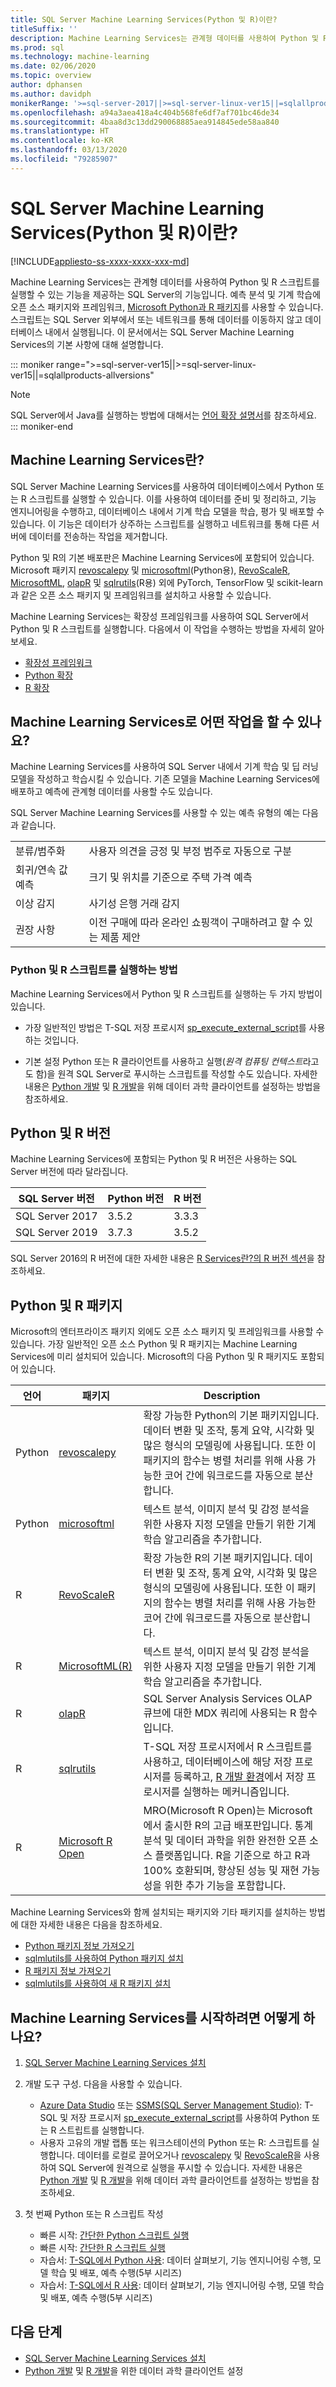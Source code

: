 ```yaml
---
title: SQL Server Machine Learning Services(Python 및 R)이란?
titleSuffix: ''
description: Machine Learning Services는 관계형 데이터를 사용하여 Python 및 R 스크립트를 실행할 수 있는 기능을 제공하는 SQL Server의 기능입니다. 예측 분석 및 기계 학습에 오픈 소스 패키지와 프레임워크, Microsoft Python과 R 패키지를 사용할 수 있습니다. 스크립트는 SQL Server 외부에서 또는 네트워크를 통해 데이터를 이동하지 않고 데이터베이스 내에서 실행됩니다. 이 문서에서는 SQL Server Machine Learning Services의 기본 사항에 대해 설명합니다.
ms.prod: sql
ms.technology: machine-learning
ms.date: 02/06/2020
ms.topic: overview
author: dphansen
ms.author: davidph
monikerRange: '>=sql-server-2017||>=sql-server-linux-ver15||=sqlallproducts-allversions'
ms.openlocfilehash: a94a3aea418a4c404b568fe6df7af701bc46de34
ms.sourcegitcommit: 4baa8d3c13dd290068885aea914845ede58aa840
ms.translationtype: HT
ms.contentlocale: ko-KR
ms.lasthandoff: 03/13/2020
ms.locfileid: "79285907"
---
```

# <a name="what-is-sql-server-machine-learning-services-python-and-r"></a>SQL Server Machine Learning Services(Python 및 R)이란?
[!INCLUDE[appliesto-ss-xxxx-xxxx-xxx-md](../includes/appliesto-ss-xxxx-xxxx-xxx-md.md)]

Machine Learning Services는 관계형 데이터를 사용하여 Python 및 R 스크립트를 실행할 수 있는 기능을 제공하는 SQL Server의 기능입니다. 예측 분석 및 기계 학습에 오픈 소스 패키지와 프레임워크, [Microsoft Python과 R 패키지](#packages)를 사용할 수 있습니다. 스크립트는 SQL Server 외부에서 또는 네트워크를 통해 데이터를 이동하지 않고 데이터베이스 내에서 실행됩니다. 이 문서에서는 SQL Server Machine Learning Services의 기본 사항에 대해 설명합니다.

::: moniker range=">=sql-server-ver15||>=sql-server-linux-ver15||=sqlallproducts-allversions"
> [!NOTE]
> SQL Server에서 Java를 실행하는 방법에 대해서는 [언어 확장 설명서](../language-extensions/language-extensions-overview.md)를 참조하세요.
::: moniker-end

## <a name="what-is-machine-learning-services"></a>Machine Learning Services란?

SQL Server Machine Learning Services를 사용하여 데이터베이스에서 Python 또는 R 스크립트를 실행할 수 있습니다. 이를 사용하여 데이터를 준비 및 정리하고, 기능 엔지니어링을 수행하고, 데이터베이스 내에서 기계 학습 모델을 학습, 평가 및 배포할 수 있습니다. 이 기능은 데이터가 상주하는 스크립트를 실행하고 네트워크를 통해 다른 서버에 데이터를 전송하는 작업을 제거합니다.

Python 및 R의 기본 배포판은 Machine Learning Services에 포함되어 있습니다. Microsoft 패키지 [revoscalepy](python/ref-py-revoscalepy.md) 및 [microsoftml](python/ref-py-microsoftml.md)(Python용), [RevoScaleR](r/ref-r-revoscaler.md), [MicrosoftML](r/ref-r-microsoftml.md), [olapR](r/ref-r-olapr.md) 및 [sqlrutils](r/ref-r-sqlrutils.md)(R용) 외에 PyTorch, TensorFlow 및 scikit-learn과 같은 오픈 소스 패키지 및 프레임워크를 설치하고 사용할 수 있습니다.

Machine Learning Services는 확장성 프레임워크를 사용하여 SQL Server에서 Python 및 R 스크립트를 실행합니다. 다음에서 이 작업을 수행하는 방법을 자세히 알아보세요.

+ [확장성 프레임워크](concepts/extensibility-framework.md)
+ [Python 확장](concepts/extension-python.md)
+ [R 확장](concepts/extension-r.md)

## <a name="what-can-i-do-with-machine-learning-services"></a>Machine Learning Services로 어떤 작업을 할 수 있나요?

Machine Learning Services를 사용하여 SQL Server 내에서 기계 학습 및 딥 러닝 모델을 작성하고 학습시킬 수 있습니다. 기존 모델을 Machine Learning Services에 배포하고 예측에 관계형 데이터를 사용할 수도 있습니다.

SQL Server Machine Learning Services를 사용할 수 있는 예측 유형의 예는 다음과 같습니다.

|||
|-|-|
|분류/범주화|사용자 의견을 긍정 및 부정 범주로 자동으로 구분|
|회귀/연속 값 예측|크기 및 위치를 기준으로 주택 가격 예측|
|이상 감지|사기성 은행 거래 감지 |
|권장 사항|이전 구매에 따라 온라인 쇼핑객이 구매하려고 할 수 있는 제품 제안|

### <a name="how-to-execute-python-and-r-scripts"></a>Python 및 R 스크립트를 실행하는 방법

Machine Learning Services에서 Python 및 R 스크립트를 실행하는 두 가지 방법이 있습니다.

+ 가장 일반적인 방법은 T-SQL 저장 프로시저 [sp_execute_external_script](../relational-databases/system-stored-procedures/sp-execute-external-script-transact-sql.md)를 사용하는 것입니다.

+ 기본 설정 Python 또는 R 클라이언트를 사용하고 실행(*원격 컴퓨팅 컨텍스트*라고도 함)을 원격 SQL Server로 푸시하는 스크립트를 작성할 수도 있습니다. 자세한 내용은 [Python 개발](python/setup-python-client-tools-sql.md) 및 [R 개발](r/set-up-a-data-science-client.md)을 위해 데이터 과학 클라이언트를 설정하는 방법을 참조하세요.

<a name="versions"></a>

## <a name="python-and-r-versions"></a>Python 및 R 버전

Machine Learning Services에 포함되는 Python 및 R 버전은 사용하는 SQL Server 버전에 따라 달라집니다. 

| SQL Server 버전 | Python 버전 | R 버전 |
|-|-|-|
| SQL Server 2017 | 3.5.2 | 3.3.3 |
| SQL Server 2019 | 3.7.3 | 3.5.2 |

SQL Server 2016의 R 버전에 대한 자세한 내용은 [R Services란?의 R 버전 섹션](r/sql-server-r-services.md#version)을 참조하세요.

<a name="packages"></a>

## <a name="python-and-r-packages"></a>Python 및 R 패키지

Microsoft의 엔터프라이즈 패키지 외에도 오픈 소스 패키지 및 프레임워크를 사용할 수 있습니다. 가장 일반적인 오픈 소스 Python 및 R 패키지는 Machine Learning Services에 미리 설치되어 있습니다. Microsoft의 다음 Python 및 R 패키지도 포함되어 있습니다.

| 언어 | 패키지 | Description |
|-|-|-|
| Python | [revoscalepy](python/ref-py-revoscalepy.md) | 확장 가능한 Python의 기본 패키지입니다. 데이터 변환 및 조작, 통계 요약, 시각화 및 많은 형식의 모델링에 사용됩니다. 또한 이 패키지의 함수는 병렬 처리를 위해 사용 가능한 코어 간에 워크로드를 자동으로 분산합니다. |
| Python | [microsoftml](python/ref-py-microsoftml.md) | 텍스트 분석, 이미지 분석 및 감정 분석을 위한 사용자 지정 모델을 만들기 위한 기계 학습 알고리즘을 추가합니다. | 
| R | [RevoScaleR](r/ref-r-revoscaler.md) | 확장 가능한 R의 기본 패키지입니다. 데이터 변환 및 조작, 통계 요약, 시각화 및 많은 형식의 모델링에 사용됩니다. 또한 이 패키지의 함수는 병렬 처리를 위해 사용 가능한 코어 간에 워크로드를 자동으로 분산합니다. |
| R | [MicrosoftML(R)](r/ref-r-microsoftml.md) | 텍스트 분석, 이미지 분석 및 감정 분석을 위한 사용자 지정 모델을 만들기 위한 기계 학습 알고리즘을 추가합니다. |
| R | [olapR](r/ref-r-olapr.md) | SQL Server Analysis Services OLAP 큐브에 대한 MDX 쿼리에 사용되는 R 함수입니다. |
| R | [sqlrutils](r/ref-r-sqlrutils.md) | T-SQL 저장 프로시저에서 R 스크립트를 사용하고, 데이터베이스에 해당 저장 프로시저를 등록하고, [R 개발 환경](r/set-up-a-data-science-client.md)에서 저장 프로시저를 실행하는 메커니즘입니다. |
| R | [Microsoft R Open](https://mran.microsoft.com/rro) | MRO(Microsoft R Open)는 Microsoft에서 출시한 R의 고급 배포판입니다. 통계 분석 및 데이터 과학을 위한 완전한 오픈 소스 플랫폼입니다. R을 기준으로 하고 R과 100% 호환되며, 향상된 성능 및 재현 가능성을 위한 추가 기능을 포함합니다. |

Machine Learning Services와 함께 설치되는 패키지와 기타 패키지를 설치하는 방법에 대한 자세한 내용은 다음을 참조하세요.

+ [Python 패키지 정보 가져오기](package-management/python-package-information.md)
+ [sqlmlutils를 사용하여 Python 패키지 설치](package-management/install-additional-python-packages-on-sql-server.md)
+ [R 패키지 정보 가져오기](package-management/r-package-information.md)
+ [sqlmlutils를 사용하여 새 R 패키지 설치](package-management/install-additional-r-packages-on-sql-server.md)

## <a name="how-do-i-get-started-with-machine-learning-services"></a>Machine Learning Services를 시작하려면 어떻게 하나요?

1. [SQL Server Machine Learning Services 설치](install/sql-machine-learning-services-windows-install.md)

1. 개발 도구 구성. 다음을 사용할 수 있습니다.

    + [Azure Data Studio](../azure-data-studio/what-is.md) 또는 [SSMS(SQL Server Management Studio)](../ssms/sql-server-management-studio-ssms.md): T-SQL 및 저장 프로시저 [sp_execute_external_script](../relational-databases/system-stored-procedures/sp-execute-external-script-transact-sql.md)를 사용하여 Python 또는 R 스트립트를 실행합니다.
    + 사용자 고유의 개발 랩톱 또는 워크스테이션의 Python 또는 R: 스크립트를 실행합니다. 데이터를 로컬로 끌어오거나 [revoscalepy](python/ref-py-revoscalepy.md) 및 [RevoScaleR](r/ref-r-revoscaler.md)을 사용하여 SQL Server에 원격으로 실행을 푸시할 수 있습니다. 자세한 내용은 [Python 개발](python/setup-python-client-tools-sql.md) 및 [R 개발](r/set-up-a-data-science-client.md)을 위해 데이터 과학 클라이언트를 설정하는 방법을 참조하세요.

1. 첫 번째 Python 또는 R 스크립트 작성

    + 빠른 시작: [간단한 Python 스크립트 실행](tutorials/quickstart-python-create-script.md)
    + 빠른 시작: [간단한 R 스크립트 실행](tutorials/quickstart-r-create-script.md)
    + 자습서: [T-SQL에서 Python 사용](tutorials/sqldev-in-database-python-for-sql-developers.md): 데이터 살펴보기, 기능 엔지니어링 수행, 모델 학습 및 배포, 예측 수행(5부 시리즈)
    + 자습서: [T-SQL에서 R 사용](tutorials/sqldev-in-database-r-for-sql-developers.md): 데이터 살펴보기, 기능 엔지니어링 수행, 모델 학습 및 배포, 예측 수행(5부 시리즈)

## <a name="next-steps"></a>다음 단계

+ [SQL Server Machine Learning Services 설치](install/sql-machine-learning-services-windows-install.md)
+ [Python 개발](python/setup-python-client-tools-sql.md) 및 [R 개발](r/set-up-a-data-science-client.md)을 위한 데이터 과학 클라이언트 설정
